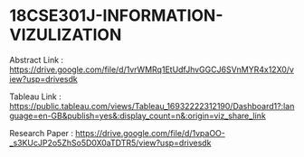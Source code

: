 # 18CSE301J-INFORMATION-VIZULIZATION

Abstract Link :  https://drive.google.com/file/d/1vrWMRq1EtUdfJhvGGCJ6SVnMYR4x12X0/view?usp=drivesdk

Tableau Link : https://public.tableau.com/views/Tableau_16932222312190/Dashboard1?:language=en-GB&publish=yes&:display_count=n&:origin=viz_share_link

Research Paper : https://drive.google.com/file/d/1vpaOO-_s3KUcJP2o5ZhSo5D0X0aTDTR5/view?usp=drivesdk
